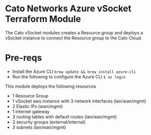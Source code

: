 # Cato Networks Azure vSocket Terraform Module

The Cato vSocket modules creates a Resource group and deploys a vSocket instance to connect the Resource group to the Cato Cloud.

# Pre-reqs
- Install the Azure CLI
`brew update && brew install azure-cli`
- Run the following to configure the Azure CLI
`$ az login`


This module deploys the following resources
- 1 Resource Group
- 1 vSocket aws instance with 3 network interfaces (lan/wan/mgmt)
- 2 Elastic IPs (wan/mgmt)
- 1 internet gateway
- 3 routing tables with default routes (lan/wan/mgmt)
- 2 security groups (external/internal)
- 3 subnets (lan/wan/mgmt)

